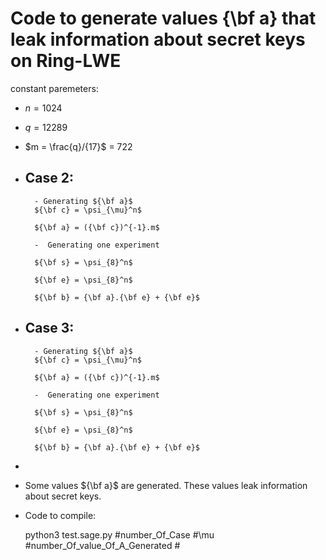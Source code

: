 
# Code to generate values {\bf a} that leak information about secret keys on Ring-LWE
constant paremeters: 
- $n = 1024$
- $q = 12289$
- $m = \frac{q}/{17}$ = 722

- ## Case 2:  
        - Generating ${\bf a}$   
        ${\bf c} = \psi_{\mu}^n$ 

        ${\bf a} = ({\bf c})^{-1}.m$ 
                
        -  Generating one experiment

        ${\bf s} = \psi_{8}^n$ 

        ${\bf e} = \psi_{8}^n$

        ${\bf b} = {\bf a}.{\bf e} + {\bf e}$

- ## Case 3:  
        - Generating ${\bf a}$   
        ${\bf c} = \psi_{\mu}^n$ 

        ${\bf a} = ({\bf c})^{-1}.m$ 
                
        -  Generating one experiment

        ${\bf s} = \psi_{8}^n$ 

        ${\bf e} = \psi_{8}^n$

        ${\bf b} = {\bf a}.{\bf e} + {\bf e}$

              
- 
- Some values ${\bf a}$ are generated. These values leak information about secret keys. 

- Code to compile: 

  python3 test.sage.py #number_Of_Case #\mu #number_Of_value_Of_A_Generated # 
    
